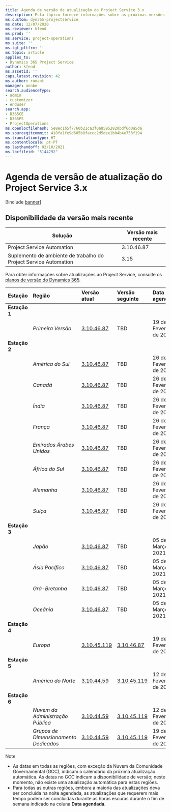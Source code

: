 ```yaml
---
title: Agenda de versão de atualização do Project Service 3.x
description: Esta tópico fornece informações sobre as próximas versões disponíveis e futuras do Dynamics 365 Project Service Automation.
ms.custom: dyn365-projectservice
ms.date: 12/07/2020
ms.reviewer: kfend
ms.prod: ''
ms.service: project-operations
ms.suite: ''
ms.tgt_pltfrm: ''
ms.topic: article
applies_to:
- Dynamics 365 Project Service
author: kfend
ms.assetid: ''
caps.latest.revision: 42
ms.author: rumant
manager: annbe
search.audienceType:
- admin
- customizer
- enduser
search.app:
- D365CE
- D365PS
- ProjectOperations
ms.openlocfilehash: 5e8ec1b5f7760b21ca3f0a85952820bdf6d0a5da
ms.sourcegitcommit: 418fa1fe9d605b8faccc2d5dee1b04b4e753f194
ms.translationtype: HT
ms.contentlocale: pt-PT
ms.lasthandoff: 02/10/2021
ms.locfileid: "5144292"
---
```

# <a name="update-release-schedule-for-project-service-3x"></a>Agenda de versão de atualização do Project Service 3.x

[!include [banner](../includes/psa-now-project-operations.md)]

## <a name="latest-version-availability"></a>Disponibilidade da versão mais recente

| Solução  | Versão mais recente |
|-------|----|
| Project Service Automation    | 3.10.46.87 |
| Suplemento de ambiente de trabalho do Project Service Automation                | 3.15          |

Para obter informações sobre atualizações ao Project Service, consulte os [planos de versão do Dynamics 365](https://docs.microsoft.com/dynamics365/release-plans/). 

| Estação  | Região | Versão atual | Versão seguinte |  Data agendada
| :---   | :---   | :---   | :---   |:---   |         
|<strong>Estação 1</strong> | |  |  | |
| | <i>Primeira Versão</i> | [3.10.46.87](whats-new-ur-28-5.md) | TBD | 19 de Fevereiro de 2021
|<strong>Estação 2</strong> | |  |  | |
| | <i>América do Sul</i> | [3.10.46.87](whats-new-ur-28-5.md) | TBD | 26 de Fevereiro de 2021
| | <i>Canadá</i> | [3.10.46.87](whats-new-ur-28-5.md) | TBD | 26 de Fevereiro de 2021
| | <i>Índia</i> | [3.10.46.87](whats-new-ur-28-5.md) | TBD | 26 de Fevereiro de 2021
| | <i>França</i> | [3.10.46.87](whats-new-ur-28-5.md) | TBD | 26 de Fevereiro de 2021
| | <i>Emirados Árabes Unidos</i> | [3.10.46.87](whats-new-ur-28-5.md) | TBD | 26 de Fevereiro de 2021
| | <i>África do Sul</i> | [3.10.46.87](whats-new-ur-28-5.md) | TBD | 26 de Fevereiro de 2021
| | <i>Alemanha</i> | [3.10.46.87](whats-new-ur-28-5.md) | TBD | 26 de Fevereiro de 2021
| | <i>Suíça</i> | [3.10.46.87](whats-new-ur-28-5.md) | TBD | 26 de Fevereiro de 2021
|<strong>Estação 3</strong> | |  |  | |
| | <i>Japão</i> | [3.10.46.87](whats-new-ur-28-5.md) | TBD | 05 de Março de 2021
| | <i>Ásia Pacífico</i> | [3.10.46.87](whats-new-ur-28-5.md) | TBD | 05 de Março de 2021
| | <i>Grã-Bretanha</i> | [3.10.46.87](whats-new-ur-28-5.md) | TBD | 05 de Março de 2021
| | <i>Oceânia</i> | [3.10.46.87](whats-new-ur-28-5.md) | TBD | 05 de Março de 2021
|<strong>Estação 4</strong> | |  |  | |
| | <i>Europa</i> | [3.10.45.119](whats-new-ur-27-5.md) | [3.10.46.87](whats-new-ur-28-5.md) | 19 de Fevereiro de 2021
|<strong>Estação 5</strong> | |  |  | |
| | <i>América do Norte</i> | [3.10.44.59](whats-new-ur-26.md) | [3.10.45.119](whats-new-ur-27-5.md) | 12 de Fevereiro de 2021
|<strong>Estação 6</strong> | |  |  | |
| | <i>Nuvem da Administração Pública</i> | [3.10.44.59](whats-new-ur-26.md) | [3.10.45.119](whats-new-ur-27-5.md) | 12 de Fevereiro de 2021
| | <i>Grupos de Dimensionamento Dedicados</i> | [3.10.44.59](whats-new-ur-26.md) | [3.10.45.119](whats-new-ur-27-5.md) | 19 de Fevereiro de 2021

>[!Note]
> - As datas em todas as regiões, com exceção da Nuvem da Comunidade Governamental (GCC), indicam o calendário da próxima atualização automática. As datas no GCC indicam a disponibilidade de versão; neste momento, não existe uma atualização automática para estas regiões.
> - Para todas as outras regiões, embora a maioria das atualizações deva ser concluída na noite agendada, as atualizações que requerem mais tempo podem ser concluídas durante as horas escuras durante o fim de semana indicado na coluna **Data agendada**.

